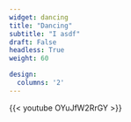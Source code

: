 ```yaml
---
widget: dancing
title: "Dancing"
subtitle: "I asdf"
draft: False
headless: True
weight: 60

design:
  columns: '2'
---
```

{{< youtube OYuJfW2RrGY >}}
